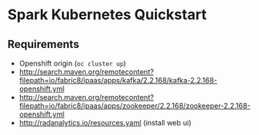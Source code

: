 # Spark Kubernetes Quickstart

## Requirements

- Openshift origin (`oc cluster up`)
- http://search.maven.org/remotecontent?filepath=io/fabric8/ipaas/apps/kafka/2.2.168/kafka-2.2.168-openshift.yml
- http://search.maven.org/remotecontent?filepath=io/fabric8/ipaas/apps/zookeeper/2.2.168/zookeeper-2.2.168-openshift.yml
- http://radanalytics.io/resources.yaml (install web ui)